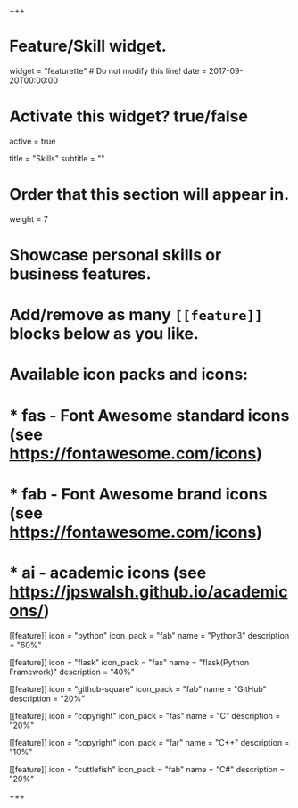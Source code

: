 +++
# Feature/Skill widget.
widget = "featurette"  # Do not modify this line!
date = 2017-09-20T00:00:00

# Activate this widget? true/false
active = true

title = "Skills"
subtitle = ""

# Order that this section will appear in.
weight = 7

# Showcase personal skills or business features.
# 
# Add/remove as many `[[feature]]` blocks below as you like.
# 
# Available icon packs and icons:
# * fas - Font Awesome standard icons (see https://fontawesome.com/icons)
# * fab - Font Awesome brand icons (see https://fontawesome.com/icons)
# * ai - academic icons (see https://jpswalsh.github.io/academicons/)

[[feature]]
  icon = "python"
  icon_pack = "fab"
  name = "Python3"
  description = "60%"
  
[[feature]]
  icon = "flask"
  icon_pack = "fas"
  name = "flask(Python Framework)"
  description = "40%"

[[feature]]
  icon = "github-square"
  icon_pack = "fab"
  name = "GitHub"
  description = "20%"
  
[[feature]]
  icon = "copyright"
  icon_pack = "fas"
  name = "C"
  description = "20%"

[[feature]]
  icon = "copyright"
  icon_pack = "far"
  name = "C++"
  description = "10%"

[[feature]]
  icon = "cuttlefish"
  icon_pack = "fab"
  name = "C#"
  description = "20%"




+++
